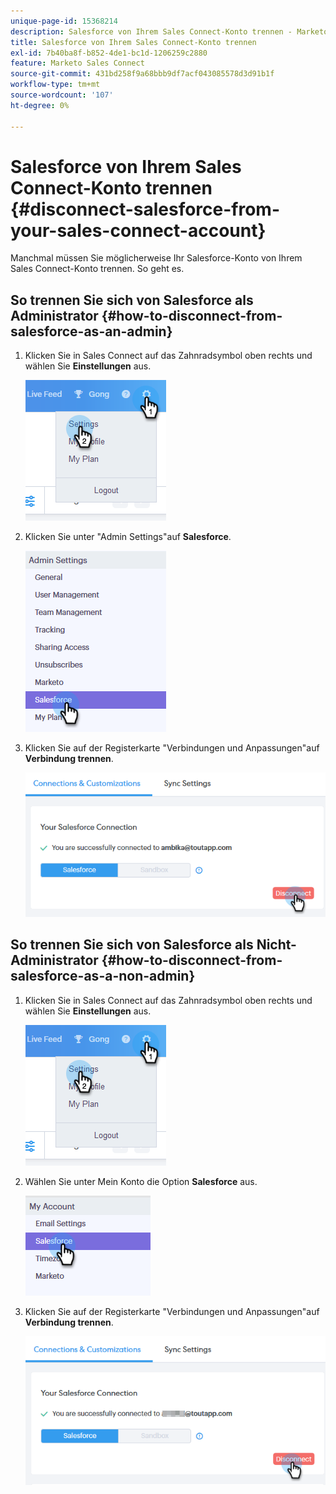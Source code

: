 ```yaml
---
unique-page-id: 15368214
description: Salesforce von Ihrem Sales Connect-Konto trennen - Marketo Docs - Produktdokumentation
title: Salesforce von Ihrem Sales Connect-Konto trennen
exl-id: 7b40ba8f-b852-4de1-bc1d-1206259c2880
feature: Marketo Sales Connect
source-git-commit: 431bd258f9a68bbb9df7acf043085578d3d91b1f
workflow-type: tm+mt
source-wordcount: '107'
ht-degree: 0%

---
```


# Salesforce von Ihrem Sales Connect-Konto trennen {#disconnect-salesforce-from-your-sales-connect-account}

Manchmal müssen Sie möglicherweise Ihr Salesforce-Konto von Ihrem Sales Connect-Konto trennen. So geht es.

## So trennen Sie sich von Salesforce als Administrator {#how-to-disconnect-from-salesforce-as-an-admin}

1. Klicken Sie in Sales Connect auf das Zahnradsymbol oben rechts und wählen Sie **Einstellungen** aus.

   ![](assets/one-1.png)

1. Klicken Sie unter &quot;Admin Settings&quot;auf **Salesforce**.

   ![](assets/six-1.png)

1. Klicken Sie auf der Registerkarte &quot;Verbindungen und Anpassungen&quot;auf **Verbindung trennen**.

   ![](assets/seven-1.png)

## So trennen Sie sich von Salesforce als Nicht-Administrator {#how-to-disconnect-from-salesforce-as-a-non-admin}

1. Klicken Sie in Sales Connect auf das Zahnradsymbol oben rechts und wählen Sie **Einstellungen** aus.

   ![](assets/one-1.png)

1. Wählen Sie unter Mein Konto die Option **Salesforce** aus.

   ![](assets/two-1.png)

1. Klicken Sie auf der Registerkarte &quot;Verbindungen und Anpassungen&quot;auf **Verbindung trennen**.

   ![](assets/3333.png)
